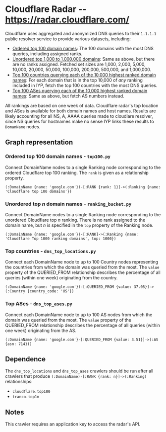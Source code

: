 # Cloudflare Radar -- https://radar.cloudflare.com/ 

Cloudflare uses aggregated and anonymized DNS queries to their `1.1.1.1` public resolver service to
provide various datasets, including:

- [Ordered top 100 domain
  names](https://developers.cloudflare.com/radar/investigate/domain-ranking-datasets/): The 100
  domains with the most DNS queries, including assigned ranks.
- [Unordered top 1,000 to 1,000,000
  domains](https://developers.cloudflare.com/radar/investigate/domain-ranking-datasets/): Same as
  above, but there are no ranks assigned. Fetched set sizes are 1,000, 2,000, 5,000, 10,000, 20,000,
  50,000, 100,000, 200,000, 500,000, and 1,000,000.
- [Top 100 countries querying each of the 10,000 highest ranked domain
  names](https://developers.cloudflare.com/radar/investigate/dns/#top-locations): For each domain
  that is in the top 10,000 of *any* ranking included in IYP, fetch the top 100 countries with the
  most DNS queries.
- [Top 100 ASes querying each of the 10,000 highest ranked domain
  names](https://developers.cloudflare.com/api/operations/radar_get__top_ases): Same as above, but
  fetch AS numbers instead.
  
All rankings are based on one week of data.
Cloudflare radar's top location and ASes is available for both domain names
and host names. Results are likely accounting for all NS, A, AAAA queries made to
cloudlare resolver, since NS queries for hostnames make no sense IYP links these 
results to `DomanName` nodes.


## Graph representation

### Ordered top 100 domain names - `top100.py`

Connect DomainName nodes to a single Ranking node corresponding to the ordered Cloudflare top 100
ranking. The `rank` is given as a relationship property.

```Cypher
(:DomainName {name: 'google.com'})-[:RANK {rank: 1}]->(:Ranking {name: 'Cloudflare top 100 domains'})
```

### Unordered top *n* domain names - `ranking_bucket.py`

Connect DomainName nodes to a single Ranking node corresponding to the unordered Cloudflare top *n*
ranking. There is no rank assigned to the domain name, but *n* is specified in the `top` property of
the Ranking node.

```Cypher
(:DomainName {name: 'google.com'})-[:RANK]->(:Ranking {name: 'Cloudflare Top 1000 ranking domains', top: 1000})
```

### Top countries - `dns_top_locations.py`

Connect each DomainName node to up to 100 Country nodes representing the countries from which the
domain was queried from the most. The `value` property of the QUERIED_FROM relationship describes
the percentage of all queries (within one week) originating from the country.

```Cypher
(:DomainName {name: 'google.com'})-[:QUERIED_FROM {value: 37.05}]->(:Country {country_code: 'US'})
```

### Top ASes - `dns_top_ases.py`

Connect each DomainName node to up to 100 AS nodes  from which the domain was queried from the most.
The `value` property of the QUERIED_FROM relationship describes the percentage of all queries
(within one week) originating from the AS.

```Cypher
(:DomainName {name: 'google.com'}-[:QUERIED_FROM {value: 3.51}]->(:AS {asn: 714}))
```

## Dependence

The `dns_top_locations` and `dns_top_ases` crawlers should be run after all crawlers that produce
`(:DomainName)-[:RANK {rank: n}]->(:Ranking)` relationships:

- `cloudflare.top100`
- `tranco.top1m`

## Notes

This crawler requires an application key to access the radar's API.
